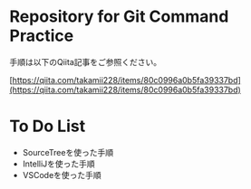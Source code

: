 # Repository for Git Command Practice 

手順は以下のQiita記事をご参照ください。

[https://qiita.com/takamii228/items/80c0996a0b5fa39337bd](https://qiita.com/takamii228/items/80c0996a0b5fa39337bd)

# To Do List

- SourceTreeを使った手順
- IntelliJを使った手順
- VSCodeを使った手順

